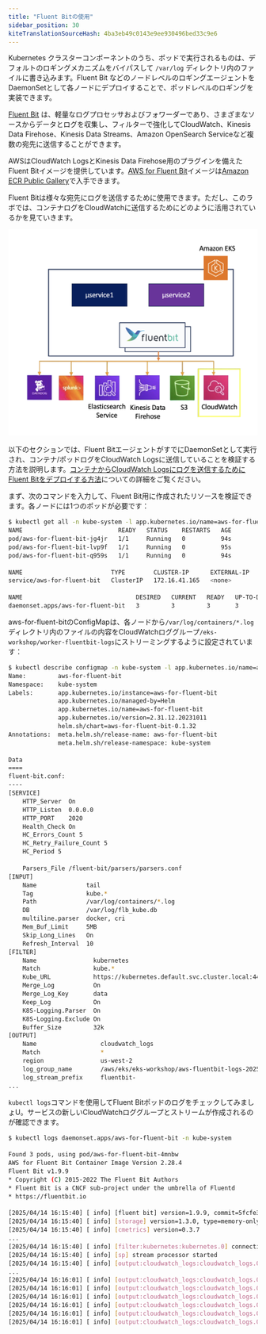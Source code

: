 ```yaml
---
title: "Fluent Bitの使用"
sidebar_position: 30
kiteTranslationSourceHash: 4ba3eb49c0143e9ee930496bed33c9e6
---
```


Kubernetes クラスターコンポーネントのうち、ポッドで実行されるものは、デフォルトのロギングメカニズムをバイパスして `/var/log` ディレクトリ内のファイルに書き込みます。Fluent Bit などのノードレベルのロギングエージェントをDaemonSetとして各ノードにデプロイすることで、ポッドレベルのロギングを実装できます。

[Fluent Bit](https://fluentbit.io/) は、軽量なログプロセッサおよびフォワーダーであり、さまざまなソースからデータとログを収集し、フィルターで強化してCloudWatch、Kinesis Data Firehose、Kinesis Data Streams、Amazon OpenSearch Serviceなど複数の宛先に送信することができます。

AWSはCloudWatch LogsとKinesis Data Firehose用のプラグインを備えたFluent Bitイメージを提供しています。[AWS for Fluent Bit](https://github.com/aws/aws-for-fluent-bit)イメージは[Amazon ECR Public Gallery](https://gallery.ecr.aws/aws-observability/aws-for-fluent-bit)で入手できます。

Fluent Bitは様々な宛先にログを送信するために使用できます。ただし、このラボでは、コンテナログをCloudWatchに送信するためにどのように活用されているかを見ていきます。

![Fluent-bit アーキテクチャ](./assets/fluentbit-architecture.webp)

以下のセクションでは、Fluent BitエージェントがすでにDaemonSetとして実行され、コンテナ/ポッドログをCloudWatch Logsに送信していることを検証する方法を説明します。[コンテナからCloudWatch Logsにログを送信するためにFluent Bitをデプロイする方法](https://docs.aws.amazon.com/AmazonCloudWatch/latest/monitoring/Container-Insights-setup-logs-FluentBit.html#Container-Insights-FluentBit-troubleshoot)についての詳細をご覧ください。

まず、次のコマンドを入力して、Fluent Bit用に作成されたリソースを検証できます。各ノードには1つのポッドが必要です：

```bash hook=get-all
$ kubectl get all -n kube-system -l app.kubernetes.io/name=aws-for-fluent-bit
NAME                           READY   STATUS    RESTARTS   AGE
pod/aws-for-fluent-bit-jg4jr   1/1     Running   0          94s
pod/aws-for-fluent-bit-lvp9f   1/1     Running   0          95s
pod/aws-for-fluent-bit-q959s   1/1     Running   0          94s

NAME                         TYPE        CLUSTER-IP      EXTERNAL-IP   PORT(S)    AGE
service/aws-for-fluent-bit   ClusterIP   172.16.41.165   <none>        2020/TCP   96s

NAME                                DESIRED   CURRENT   READY   UP-TO-DATE   AVAILABLE   NODE SELECTOR   AGE
daemonset.apps/aws-for-fluent-bit   3         3         3       3            3           <none>          96s
```

aws-for-fluent-bitのConfigMapは、各ノードから`/var/log/containers/*.log`ディレクトリ内のファイルの内容をCloudWatchロググループ`/eks-workshop/worker-fluentbit-logs`にストリーミングするように設定されています：

```bash hook=desc-cm
$ kubectl describe configmap -n kube-system -l app.kubernetes.io/name=aws-for-fluent-bit
Name:         aws-for-fluent-bit
Namespace:    kube-system
Labels:       app.kubernetes.io/instance=aws-for-fluent-bit
              app.kubernetes.io/managed-by=Helm
              app.kubernetes.io/name=aws-for-fluent-bit
              app.kubernetes.io/version=2.31.12.20231011
              helm.sh/chart=aws-for-fluent-bit-0.1.32
Annotations:  meta.helm.sh/release-name: aws-for-fluent-bit
              meta.helm.sh/release-namespace: kube-system

Data
====
fluent-bit.conf:
----
[SERVICE]
    HTTP_Server  On
    HTTP_Listen  0.0.0.0
    HTTP_PORT    2020
    Health_Check On
    HC_Errors_Count 5
    HC_Retry_Failure_Count 5
    HC_Period 5

    Parsers_File /fluent-bit/parsers/parsers.conf
[INPUT]
    Name              tail
    Tag               kube.*
    Path              /var/log/containers/*.log
    DB                /var/log/flb_kube.db
    multiline.parser  docker, cri
    Mem_Buf_Limit     5MB
    Skip_Long_Lines   On
    Refresh_Interval  10
[FILTER]
    Name                kubernetes
    Match               kube.*
    Kube_URL            https://kubernetes.default.svc.cluster.local:443
    Merge_Log           On
    Merge_Log_Key       data
    Keep_Log            On
    K8S-Logging.Parser  On
    K8S-Logging.Exclude On
    Buffer_Size         32k
[OUTPUT]
    Name                  cloudwatch_logs
    Match                 *
    region                us-west-2
    log_group_name        /aws/eks/eks-workshop/aws-fluentbit-logs-20250415195811907400000002
    log_stream_prefix     fluentbit-
...
```

`kubectl logs`コマンドを使用してFluent BitポッドのログをチェックしてみましょU。サービスの新しいCloudWatchロググループとストリームが作成されるのが確認できます。

```bash hook=pods-log
$ kubectl logs daemonset.apps/aws-for-fluent-bit -n kube-system

Found 3 pods, using pod/aws-for-fluent-bit-4mnbw
AWS for Fluent Bit Container Image Version 2.28.4
Fluent Bit v1.9.9
* Copyright (C) 2015-2022 The Fluent Bit Authors
* Fluent Bit is a CNCF sub-project under the umbrella of Fluentd
* https://fluentbit.io

[2025/04/14 16:15:40] [ info] [fluent bit] version=1.9.9, commit=5fcfe330e5, pid=1
[2025/04/14 16:15:40] [ info] [storage] version=1.3.0, type=memory-only, sync=normal, checksum=disabled, max_chunks_up=128
[2025/04/14 16:15:40] [ info] [cmetrics] version=0.3.7
...
[2025/04/14 16:15:40] [ info] [filter:kubernetes:kubernetes.0] connectivity OK
[2025/04/14 16:15:40] [ info] [sp] stream processor started
[2025/04/14 16:15:40] [ info] [output:cloudwatch_logs:cloudwatch_logs.0] worker #0 started
...
[2025/04/14 16:16:01] [ info] [output:cloudwatch_logs:cloudwatch_logs.0] Creating log stream ui-8564fc5cfb-54llk.ui in log group /aws/eks/fluentbit-cloudwatch/workload/ui
[2025/04/14 16:16:01] [ info] [output:cloudwatch_logs:cloudwatch_logs.0] Log Group /aws/eks/fluentbit-cloudwatch/workload/ui not found. Will attempt to create it.
[2025/04/14 16:16:01] [ info] [output:cloudwatch_logs:cloudwatch_logs.0] Creating log group /aws/eks/fluentbit-cloudwatch/workload/ui
[2025/04/14 16:16:01] [ info] [output:cloudwatch_logs:cloudwatch_logs.0] Created log group /aws/eks/fluentbit-cloudwatch/workload/ui
[2025/04/14 16:16:01] [ info] [output:cloudwatch_logs:cloudwatch_logs.0] Creating log stream ui-8564fc5cfb-54llk.ui in log group /aws/eks/fluentbit-cloudwatch/workload/ui
[2025/04/14 16:16:01] [ info] [output:cloudwatch_logs:cloudwatch_logs.0] Created log stream ui-8564fc5cfb-54llk.ui
```

